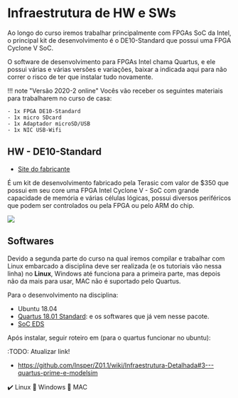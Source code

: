 # Infraestrutura de HW e SWs

Ao longo do curso iremos trabalhar principalmente com FPGAs SoC da Intel, o principal kit de desenvolvimento é o DE10-Standard que possui uma FPGA Cyclone V SoC.

O software de desenvolvimento para FPGAs Intel chama Quartus, e ele possui várias e várias versões e variações, baixar a indicada aqui para não correr o risco de ter que instalar tudo novamente.


!!! note "Versão 2020-2 online"
    Vocês vão receber os seguintes materiais para trabalharem no curso de casa:
    
    - 1x FPGA DE10-Standard
    - 1x micro SDcard
    - 1x Adaptador microSD/USB
    - 1x NIC USB-Wifi


## HW - DE10-Standard

- [Site do fabricante](https://www.terasic.com.tw/cgi-bin/page/archive.pl?Language=English&CategoryNo=205&No=1081&PartNo=2)

É um kit de desenvolvimento fabricado pela Terasic com valor de $350 que possui em seu core uma FPGA Intel Cyclone V - SoC com grande capacidade de memória e várias células lógicas, possui diversos periféricos que podem ser controlados ou pela FPGA ou pelo ARM do chip.

![](https://img11.shop-pro.jp/PA01053/865/etc/DE10-Standard_Front.jpg?cmsp_timestamp=20170421200223)

## Softwares

Devido a segunda parte do curso na qual iremos compilar e trabalhar com Linux embarcado a disciplina deve ser realizada (e os tutoriais vão nessa linha) no **Linux**, Windows até funciona para a primeira parte, mas depois não da mais para usar, MAC não é suportado pelo Quartus.

Para o desenvolvimento na disciplina:

- Ubuntu 18.04
- [Quartus 18.01 Standard](http://fpgasoftware.intel.com/18.1/?edition=standard): e os softwares que já vem nesse pacote.
- [SoC EDS](http://fpgasoftware.intel.com/soceds/18.1/?edition=standard&platform=linux&download_manager=dlm3)

Após instalar, seguir roteiro em (para o quartus funcionar no ubuntu):

:TODO: Atualizar link!

- https://github.com/Insper/Z01.1/wiki/Infraestrutura-Detalhada#3---quartus-prime-e-modelsim

:heavy_check_mark: Linux
:no_entry_sign:  Windows
:no_entry_sign: MAC
